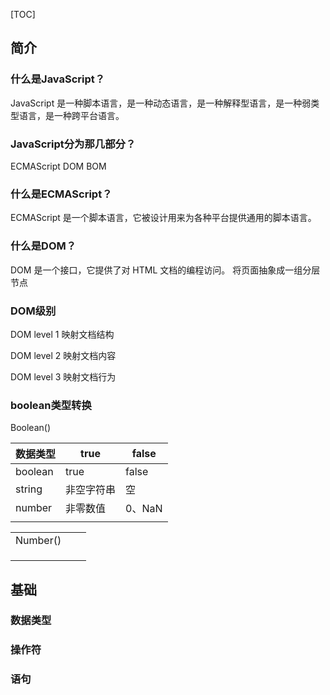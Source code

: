 [TOC]

## 简介

### 什么是JavaScript？

JavaScript 是一种脚本语言，是一种动态语言，是一种解释型语言，是一种弱类型语言，是一种跨平台语言。

### JavaScript分为那几部分？

ECMAScript
DOM
BOM

### 什么是ECMAScript？

ECMAScript 是一个脚本语言，它被设计用来为各种平台提供通用的脚本语言。

### 什么是DOM？

DOM 是一个接口，它提供了对 HTML 文档的编程访问。
将页面抽象成一组分层节点

### DOM级别

DOM level 1 映射文档结构

DOM level 2 映射文档内容

DOM level 3 映射文档行为



### boolean类型转换

Boolean()

| 数据类型 | true       | false  |
| -------- | ---------- | ------ |
| boolean  | true       | false  |
| string   | 非空字符串 | 空     |
| number   | 非零数值   | 0、NaN |
|          |            |        |



|          |      |      |
| -------- | ---- | ---- |
| Number() |      |      |
|          |      |      |
|          |      |      |
|          |      |      |

## 基础

### 数据类型


### 操作符


### 语句


###


